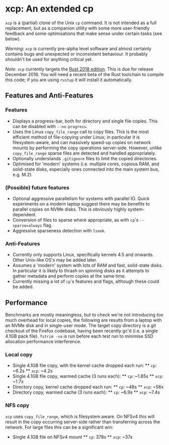 # xcp: An extended cp

`xcp` is a (partial) clone of the Unix `cp` command. It is not intended as a
full replacement, but as a companion utility with some more user-friendly
feedback and some optimisations that make sense under certain tasks (see
below).

*Warning*: `xcp` is currently pre-alpha level software and almost certainly contains
bugs and unexpected or inconsistent behaviour. It probably shouldn't be used for
anything critical yet.

*Note*: `xcp` currently targets the [Rust 2018
edition](https://rust-lang-nursery.github.io/edition-guide/rust-2018/index.html). This
is due for release December 2018. You will need a recent beta of the Rust
toolchain to compile this code; if you are using `rustup` it will install it
automatically.

## Features and Anti-Features

### Features

* Displays a progress-bar, both for directory and single file copies. This can
  be disabled with `--no-progress`.
* Uses the Linux `copy_file_range` call to copy files. This is the most
  efficient method of file-copying under Linux; in particular it is
  filesystem-aware, and can massively speed-up copies on network mounts by
  performing the copy operations server-side. However, unlike `copy_file_range`
  sparse files are detected and handled appropriately.
* Optionally understands `.gitignore` files to limit the copied directories.
* Optimised for 'modern' systems (i.e. multiple cores, copious RAM, and
  solid-state disks, especially ones connected into the main system bus,
  e.g. M.2).
  
### (Possible) future features

* Optional aggressive parallelism for systems with parallel IO. Quick
  experiments on a modern laptop suggest there may be benefits to parallel
  copies on NVMe disks. This is obviously highly system-dependent.
* Conversion of files to sparse where appropriate, as with `cp`'s
  `--sparse=always` flag.
* Aggressive sparseness detection with `lseek`.

### Anti-Features

* Currently only supports Linux, specifically kernels 4.5 and onwards. Other
  Unix-like OS's may be added later.
* Assumes a 'modern' system with lots of RAM and fast, solid-state disks. In
  particular it is likely to thrash on spinning disks as it attempts to gather
  metadata and perform copies at the same time.
* Currently missing a lot of `cp`'s features and flags, although these could be
  added.

## Performance

Benchmarks are mostly meaningless, but to check we're not introducing _too_ much
overhead for local copies, the following are results from a laptop with an NVMe
disk and in single-user mode. The target copy directory is a git checkout of the
Firefox codebase, having been recently gc'd (i.e. a single 4.1GB pack
file). `fstrim -va` is run before each test run to minimise SSD allocation
performance interference.

### Local copy

* Single 4.1GB file copy, with the kernel cache dropped each run:
** `cp`: ~6.2s
** `xcp`: ~4.2s
* Single 4.1GB file copy, warmed cache (3 runs each):
** `cp`: ~1.85s
** `xcp`: ~1.7x
* Directory copy, kernel cache dropped each run:
** `cp`: ~48s
** `xcp`: ~56x
* Directory copy, warmed cache (3 runs each):
** `cp`: ~6.9s
** `xcp`: ~7.4s

### NFS copy

`xcp` uses `copy_file_range`, which is filesystem aware. On NFSv4 this will result
in the copy occurring server-side rather than transferring across the network. For
large files this can be a significant win:

* Single 4.1GB file on NFSv4 mount
** `cp`: 378s
** `xcp`: ~37s
